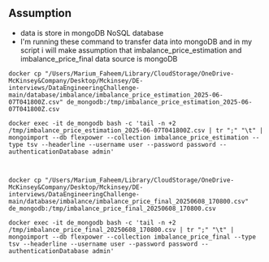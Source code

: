 ## Assumption

- data is store in mongoDB NoSQL database
- I'm running these command to transfer data into mongoDB and in my script i will make assumption that imbalance_price_estimation and imbalance_price_final data source is mongoDB



```
docker cp "/Users/Marium_Faheem/Library/CloudStorage/OneDrive-McKinsey&Company/Desktop/Mckinsey/DE-interviews/DataEngineeringChallenge-main/database/imbalance/imbalance_price_estimation_2025-06-07T041800Z.csv" de_mongodb:/tmp/imbalance_price_estimation_2025-06-07T041800Z.csv
  
docker exec -it de_mongodb bash -c 'tail -n +2 /tmp/imbalance_price_estimation_2025-06-07T041800Z.csv | tr ";" "\t" | mongoimport --db flexpower --collection imbalance_price_estimation --type tsv --headerline --username user --password password --authenticationDatabase admin'
  
 

docker cp "/Users/Marium_Faheem/Library/CloudStorage/OneDrive-McKinsey&Company/Desktop/Mckinsey/DE-interviews/DataEngineeringChallenge-main/database/imbalance/imbalance_price_final_20250608_170800.csv" de_mongodb:/tmp/imbalance_price_final_20250608_170800.csv
  
docker exec -it de_mongodb bash -c 'tail -n +2 /tmp/imbalance_price_final_20250608_170800.csv | tr ";" "\t" | mongoimport --db flexpower --collection imbalance_price_final --type tsv --headerline --username user --password password --authenticationDatabase admin'
  
  ```

